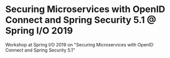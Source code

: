 # Securing Microservices with OpenID Connect and Spring Security 5.1 @ Spring I/O 2019

Workshop at Spring I/O 2019 on "Securing Microservices with OpenID Connect and Spring Security 5.1"
